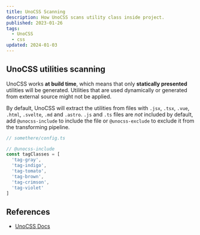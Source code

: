 ```yaml
---
title: UnoCSS Scanning
description: How UnoCSS scans utility class inside project.
published: 2023-01-26
tags:
  - UnoCSS
  - css
updated: 2024-01-03
---
```


## UnoCSS utilities scanning

UnoCSS works **at build time**, which means that only **statically presented** utilities will be generated. Utilities that are used dynamically or generated from external source might not be applied.

By default, UnoCSS will extract the utilities from files with `.jsx`, `.tsx`, `.vue`, `.html`, `.svelte`, `.md` and `.astro`. `.js` and `.ts` files are _not_ included by default, add `@unocss-include` to include the file or `@unocss-exclude` to exclude it from the transforming pipeline.

```ts
// somethere/config.ts

// @unocss-include
const tagClasses = [
  'tag-gray',
  'tag-indigo',
  'tag-tomato',
  'tag-brown',
  'tag-crimson',
  'tag-violet'
]
```

## References

- [UnoCSS Docs](https://github.com/unocss/unocss#scanning)
